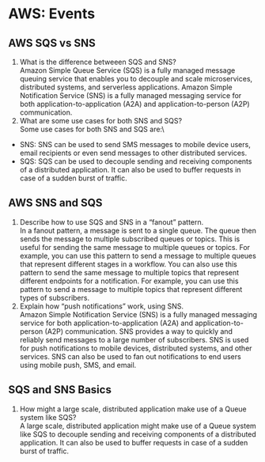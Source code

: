 # AWS: Events

## AWS SQS vs SNS

1. What is the difference betweeen SQS and SNS?\
Amazon Simple Queue Service (SQS) is a fully managed message queuing service that enables you to decouple and scale microservices, distributed systems, and serverless applications. Amazon Simple Notification Service (SNS) is a fully managed messaging service for both application-to-application (A2A) and application-to-person (A2P) communication.
2. What are some use cases for both SNS and SQS?\
Some use cases for both SNS and SQS are:\
- SNS: SNS can be used to send SMS messages to mobile device users, email recipients or even send messages to other distributed services.
- SQS: SQS can be used to decouple sending and receiving components of a distributed application. It can also be used to buffer requests in case of a sudden burst of traffic.

## AWS SNS and SQS

1. Describe how to use SQS and SNS in a “fanout” pattern.\
In a fanout pattern, a message is sent to a single queue. The queue then sends the message to multiple subscribed queues or topics. This is useful for sending the same message to multiple queues or topics. For example, you can use this pattern to send a message to multiple queues that represent different stages in a workflow. You can also use this pattern to send the same message to multiple topics that represent different endpoints for a notification. For example, you can use this pattern to send a message to multiple topics that represent different types of subscribers.
2. Explain how “push notifications” work, using SNS.\
Amazon Simple Notification Service (SNS) is a fully managed messaging service for both application-to-application (A2A) and application-to-person (A2P) communication. SNS provides a way to quickly and reliably send messages to a large number of subscribers. SNS is used for push notifications to mobile devices, distributed systems, and other services. SNS can also be used to fan out notifications to end users using mobile push, SMS, and email.

## SQS and SNS Basics

1. How might a large scale, distributed application make use of a Queue system like SQS?\
A large scale, distributed application might make use of a Queue system like SQS to decouple sending and receiving components of a distributed application. It can also be used to buffer requests in case of a sudden burst of traffic.
